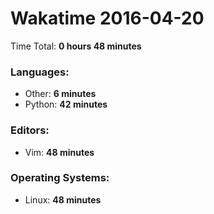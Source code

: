 # Wakatime 2016-04-20

Time Total: **0 hours 48 minutes**

### Languages:
- Other: **6 minutes** 
- Python: **42 minutes** 

### Editors:
- Vim: **48 minutes** 

### Operating Systems:
- Linux: **48 minutes** 

